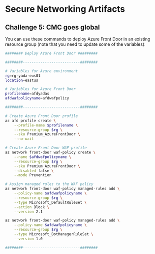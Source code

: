 # Secure Networking Artifacts
## Challenge 5: CMC goes global

You can use these commands to deploy Azure Front Door in an existing resource group (note that you need to update some of the variables):

```bash
######## Deploy Azure Front Door #########

########--------------------------########

# Variables for Azure environment
rg=rg-yada-eus01
location=eastus

# Variables for Azure Front Door
profilename=afdyadas
afdwafpolicyname=afdwafpolicy

########--------------------------########

# Create Azure Front Door profile
az afd profile create \
    --profile-name $profilename \
    --resource-group $rg \
    --sku Premium_AzureFrontDoor \
    --no-wait

# Create Azure Front Door WAF profile
az network front-door waf-policy create \
    --name $afdwafpolicyname \
    --resource-group $rg \
    --sku Premium_AzureFrontDoor \
    --disabled false \
    --mode Prevention

# Assign managed rules to the WAF policy
az network front-door waf-policy managed-rules add \
    --policy-name $afdwafpolicyname \
    --resource-group $rg \
    --type Microsoft_DefaultRuleSet \
    --action Block \
    --version 2.1

az network front-door waf-policy managed-rules add \
    --policy-name $afdwafpolicyname \
    --resource-group $rg \
    --type Microsoft_BotManagerRuleSet \
    --version 1.0

########--------------------------########
```
